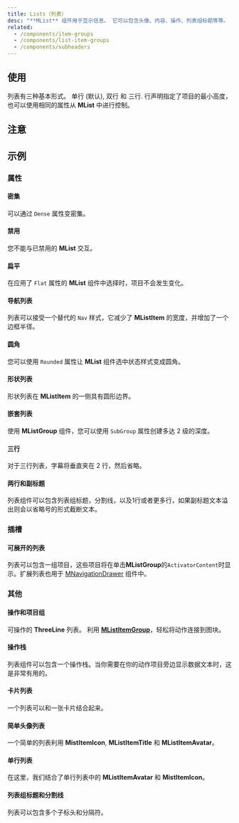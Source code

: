 ```yaml
---
title: Lists（列表）
desc: "**MList** 组件用于显示信息。 它可以包含头像、内容、操作、列表组标题等等。 列表以易于在集合中识别特定项目的方式显示内容。 它们为组织一组文本和图像提供了一致的样式。"
related:
  - /components/item-groups
  - /components/list-item-groups
  - /components/subheaders
---
```


## 使用

列表有三种基本形式。 单行 (默认), 双行 和 三行. 行声明指定了项目的最小高度，也可以使用相同的属性从 **MList** 中进行控制。

<lists-usage></lists-usage>

## 注意

<masa-alerts type="info" content="如果您要查找有状态列表项，请查看 [**MListItemGroup**](/components/list-item-groups)。"></masa-alerts>

## 示例

### 属性

#### 密集

可以通过 `Dense` 属性变密集。

<masa-example file="Examples.components.lists.Dense"></masa-example>

#### 禁用

您不能与已禁用的 **MList** 交互。

<masa-example file="Examples.components.lists.Disabled"></masa-example>

#### 扁平

在应用了 `Flat` 属性的 **MList** 组件中选择时，项目不会发生变化。

<masa-example file="Examples.components.lists.Flat"></masa-example>

#### 导航列表

列表可以接受一个替代的 `Nav` 样式，它减少了 **MListItem** 的宽度，并增加了一个边框半径。

<masa-example file="Examples.components.lists.Nav"></masa-example>

#### 圆角

您可以使用 `Rounded` 属性让 **MList** 组件选中状态样式变成圆角。

<masa-example file="Examples.components.lists.Rounded"></masa-example>

#### 形状列表

形状列表在 **MListItem** 的一侧具有圆形边界。

<masa-example file="Examples.components.lists.ShapedLists"></masa-example>

#### 嵌套列表

使用 **MListGroup** 组件，您可以使用 `SubGroup` 属性创建多达 2 级的深度。

<masa-example file="Examples.components.lists.SubGroup"></masa-example>

#### 三行

对于三行列表，字幕将垂直夹在 2 行，然后省略。

<masa-example file="Examples.components.lists.ThreeLine"></masa-example>

#### 两行和副标题

列表组件可以包含列表组标题，分割线，以及1行或者更多行，如果副标题文本溢出则会以省略号的形式截断文本。

<masa-example file="Examples.components.lists.TwoLinesAndSubheader"></masa-example>

### 插槽

#### 可展开的列表

列表可以包含一组项目，这些项目将在单击**MListGroup**的`ActivatorContent`时显示。扩展列表也用于 [MNavigationDrawer](/components/navigation-drawers) 组件中。

<masa-example file="Examples.components.lists.ExpansionLists"></masa-example>

### 其他

#### 操作和项目组

可操作的 **ThreeLine** 列表。 利用 [**MListItemGroup**](/components/list-item-groups)，轻松将动作连接到图块。

<masa-example file="Examples.components.lists.ActionsAndItemGroups"></masa-example>

#### 操作栈

列表组件可以包含一个操作栈。当你需要在你的动作项目旁边显示数据文本时，这是非常有用的。

<masa-example file="Examples.components.lists.ActionStack"></masa-example>

#### 卡片列表

一个列表可以和一张卡片结合起来。

<masa-example file="Examples.components.lists.CardList"></masa-example>

#### 简单头像列表

一个简单的列表利用 **MistItemIcon**, **MListItemTitle** 和 **MListItemAvatar**。

<masa-example file="Examples.components.lists.SimpleAvatarList"></masa-example>

#### 单行列表

在这里，我们结合了单行列表中的 **MListItemAvatar** 和 **MistItemIcon**。

<masa-example file="Examples.components.lists.SingleLineList"></masa-example>

#### 列表组标题和分割线

列表可以包含多个子标头和分隔符。

<masa-example file="Examples.components.lists.SubheadingsAndDividers"></masa-example>